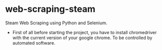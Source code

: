 # web-scraping-steam
Steam Web Scraping using Python and Selenium.

- First of all before starting the project, you have to install chromedriver with the current version of your google chrome. To be controlled by automated software.
